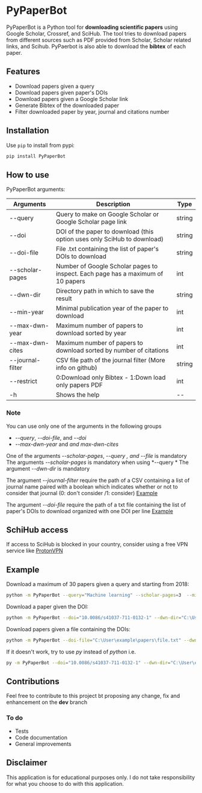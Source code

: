 # PyPaperBot
PyPaperBot is a Python tool for **downloading scientific papers** using Google Scholar, Crossref, and SciHub.
The tool tries to download papers from different sources such as PDF provided from Scholar, Scholar related links, and Scihub.
PyPaerbot is also able to download the **bibtex** of each paper.

## Features
- Download papers given a query
- Download papers given paper's DOIs
- Download papers given a Google Scholar link
- Generate Bibtex of the downloaded paper
- Filter downloaded paper by year, journal and citations number

## Installation
Use `pip` to install from pypi:

```bash
pip install PyPaperBot
```

## How to use
PyPaperBot arguments:

| Arguments  | Description | Type
| ------------- | ------------- |------------- |
| \-\-query  | Query to make on Google Scholar or Google Scholar page link  |string|
| \-\-doi  |DOI of the paper to download (this option uses only SciHub to download)  |string|
| \-\-doi-file  |File .txt containing the list of paper's DOIs to download  |string|
| \-\-scholar-pages  | Number of Google Scholar pages to inspect. Each page has a maximum of 10 papers  |int|
| \-\-dwn-dir  | Directory path in which to save the result  |string|
| \-\-min-year  | Minimal publication year of the paper to download  |int|
| \-\-max-dwn-year  | Maximum number of papers to download sorted by year  |int|
| \-\-max-dwn-cites  | Maximum number of papers to download sorted by number of citations  |int|
| \-\-journal-filter  | CSV file path of the journal filter (More info on github)  |string|
| \-\-restrict  | 0:Download only Bibtex - 1:Down load only papers PDF  |int|
| \-h  | Shows the help  |--|

### Note
You can use only one of the arguments in the following groups
- *\-\-query*, *\-\-doi-file*, and *\-\-doi* 
- *\-\-max-dwn-year* and *and max-dwn-cites*

One of the arguments *\-\-scholar-pages*, *\-\-query *, and* \-\-file* is mandatory
The arguments *\-\-scholar-pages* is mandatory when using *\-\-query *
The argument *\-\-dwn-dir* is mandatory

The argument *\-\-journal-filter*  require the path of a CSV containing a list of journal name paired with a boolean which indicates whether or not to consider that journal (0: don't consider /1: consider) [Example](https://github.com/ferru97/PyPaperBot/blob/master/file_examples/jurnals.csv)

The argument *\-\-doi-file*  require the path of a txt file containing the list of paper's DOIs to download organized with one DOI per line [Example](https://github.com/ferru97/PyPaperBot/blob/master/file_examples/papers.txt)

## SchiHub access
If access to SciHub is blocked in your country, consider using a free VPN service like [ProtonVPN](https://protonvpn.com/)

## Example
Download a maximum of 30 papers given a query and starting from 2018:
```bash
python -m PyPaperBot --query="Machine learning" --scholar-pages=3  --min-year=2018 --dwn-dir="C:\User\example\papers"
```

Download a paper given the DOI:
```bash
python -m PyPaperBot --doi="10.0086/s41037-711-0132-1" --dwn-dir="C:\User\example\papers"`
```

Download papers given a file containing the DOIs:
```bash
python -m PyPaperBot --doi-file="C:\User\example\papers\file.txt" --dwn-dir="C:\User\example\papers"`
```

If it doesn't work, try to use *py* instead of *python* i.e.
```bash
py -m PyPaperBot --doi="10.0086/s41037-711-0132-1" --dwn-dir="C:\User\example\papers"`
```

## Contributions
Feel free to contribute to this project bt proposing any change, fix and enhancement on the **dev** branch

### To do
- Tests
- Code documentation
- General improvements

## Disclaimer
This application is for educational purposes only. I do not take responsibility for what you choose to do with this application.

